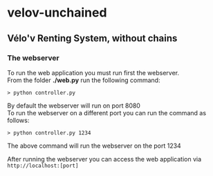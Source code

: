 velov-unchained
===============

## Vélo'v Renting System, without chains

### The webserver
To run the web application you must run first the webserver.  
From the folder **./web.py** run the following command:

    > python controller.py

By default the webserver will run on port 8080  
To run the webserver on a different port you can run the command as follows:

    > python controller.py 1234

The above command will run the webserver on the port 1234  
 
After running the webserver you can access the web application via `http://localhost:[port]`  



